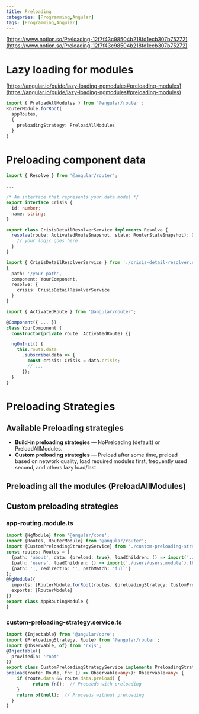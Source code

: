 ```yaml
---
title: Preloading
categories: [Programming,Angular]
tags: [Programming,Angular]
---
```


[https://www.notion.so/Preloading-12f7f43c98504b218fd1ecb307b75272](https://www.notion.so/Preloading-12f7f43c98504b218fd1ecb307b75272)


# Lazy loading for modules


[https://angular.io/guide/lazy-loading-ngmodules#preloading-modules](https://angular.io/guide/lazy-loading-ngmodules#preloading-modules)


```typescript
import { PreloadAllModules } from '@angular/router';
RouterModule.forRoot(
  appRoutes,
  {
    preloadingStrategy: PreloadAllModules
  }
)
```


# Preloading component data


```typescript
import { Resolve } from '@angular/router';

...

/* An interface that represents your data model */
export interface Crisis {
  id: number;
  name: string;
}

export class CrisisDetailResolverService implements Resolve {
  resolve(route: ActivatedRouteSnapshot, state: RouterStateSnapshot): Observable {
    // your logic goes here
  }
}
```


```typescript
import { CrisisDetailResolverService } from './crisis-detail-resolver.service';
{
  path: '/your-path',
  component: YourComponent,
  resolve: {
    crisis: CrisisDetailResolverService
  }
}
```


```typescript
import { ActivatedRoute } from '@angular/router';

@Component({ ... })
class YourComponent {
  constructor(private route: ActivatedRoute) {}

  ngOnInit() {
    this.route.data
      .subscribe(data => {
        const crisis: Crisis = data.crisis;
        // ...
      });
  }
}
```


# Preloading Strategies


## **Available Preloading strategies**

- **Build-in preloading strategies** — NoPreloading (default) or PreloadAllModules.
- **Custom preloading strategies** — Preload after some time, preload based on network quality, load required modules first, frequently used second, and others lazy load/last.

## Preloading all the modules (PreloadAllModules)


## Custom preloading strategies


### app-routing.module.ts


```typescript
import {NgModule} from '@angular/core';
import {Routes, RouterModule} from '@angular/router';
import {CustomPreloadingStrategyService} from './custom-preloading-strategy.service';
const routes: Routes = [
  {path: 'about', data: {preload: true}, loadChildren: () => import('./about/about.module').then(m => m.AboutModule)},
  {path: 'users', loadChildren: () => import('./users/users.module').then(m => m.UsersModule)},
  {path: '', redirectTo: '', pathMatch: 'full'}
];
@NgModule({
  imports: [RouterModule.forRoot(routes, {preloadingStrategy: CustomPreloadingStrategyService})],
  exports: [RouterModule]
})
export class AppRoutingModule {
}
```


### custom-preloading-strategy.service.ts


```typescript
import {Injectable} from '@angular/core';
import {PreloadingStrategy, Route} from '@angular/router';
import {Observable, of} from 'rxjs';
@Injectable({
  providedIn: 'root'
})
export class CustomPreloadingStrategyService implements PreloadingStrategy {
preload(route: Route, fn: () => Observable<any>): Observable<any> {
    if (route.data && route.data.preload) {
	      return fn();  // Proceeds with preloading
    }
    return of(null);  // Proceeds without preloading
  }
}
```

